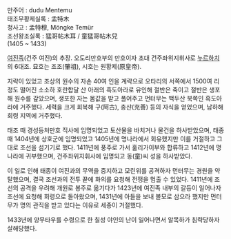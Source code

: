 만주어 : dudu Mentemu  
태조무황제실록 : 孟特木  
청사고 : 孟特穆, Möngke Temür  
조선왕조실록 : 猛哥帖木耳 / 童猛哥帖木兒  
(1405 ~ 1433)

[여진족](%EC%97%AC%EC%A7%84%EC%A1%B1.md)(건주 여진)의 추장. 오도리만호부의 만호이자 초대 건주좌위지휘사로
[누르하치](%EB%88%84%EB%A5%B4%ED%95%98%EC%B9%98.md)의 6대조. 묘호는 조조(肇祖), 시호는
원황제(原皇帝).

지략이 있었고 조상의 원수의 자손 40여 인을 계략으로 오타리의 서쪽에서 1500여 리 정도 떨어진 소소하 호란합달 산 아래의 흑도아라로
유인해 절반은 죽이고 절반은 생포해 원수를 갚았으며, 생포한 자는 몸값을 받고 풀어주고 먼터무는 백두산 북쪽인 흑도아라에 거주했다. 세력을
크게 회복해 구(阿古), 충샨(充善) 등의 자식을 얻었으며, 남하해 회령 지역에 거주했다.

태조 때 경성등처만호 직사에 임명되었고 토산물을 바치거나 물건을 하사받았으며, 태종 때 1404년에 상호군에 임명되었고 1405년에
명나라에서 회유했지만 이를 거절하고 그대로 조선을 섬기기로 했다. 1411년에 풍주로 가서 훌리가이부와 합류하고 1412년에 명나라에
귀부했으며, 건주좌위지휘사에 임명되고 동(童)씨 성을 하사받았다.

이 일로 인해 태종이 여진과의 무역을 중지하고 모린위를 공격하자 먼터무는 경원을 약탈했으며, 결국 조선과의 전투 끝에 화의를 요청해 전쟁을
멈출 수 있었다. 1411년에 조선의 공격을 우려해 개원로 봉주로 옮기다가 1423년에 여진족 내부의 갈등이 일어나자 조선에 요청해 회령으로
돌아왔으며, 1431년에 아들을 보내 볼모로 삼으라 했지만 먼터무가 명의 관직을 받고 있다는 이유로 세종이 거절했다.

1433년에 양무타우를 수령으로 한 칠성 야인의 난이 일어나면서 알목하가 침략당하자 살해당했다.

